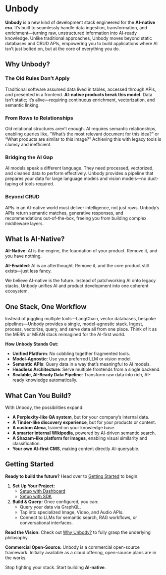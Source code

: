 # Unbody

**Unbody** is a new kind of development stack engineered for the **AI-native era**. It’s built to seamlessly handle data ingestion, transformation, and enrichment—turning raw, unstructured information into AI-ready knowledge. Unlike traditional approaches, Unbody moves beyond static databases and CRUD APIs, empowering you to build applications where AI isn’t just bolted on, but at the core of everything you do.

## Why Unbody?

### The Old Rules Don’t Apply

Traditional software assumed data lived in tables, accessed through APIs, and presented in a frontend. **AI-native products break this model.** Data isn’t static; it’s alive—requiring continuous enrichment, vectorization, and semantic linking.

### From Rows to Relationships

Old relational structures aren’t enough. AI requires semantic relationships, enabling queries like, “What’s the most relevant document for this idea?” or “What products are similar to this image?” Achieving this with legacy tools is clumsy and inefficient.

### Bridging the AI Gap

AI models speak a different language. They need processed, vectorized, and cleaned data to perform effectively. Unbody provides a pipeline that prepares your data for large language models and vision models—no duct-taping of tools required.

### Beyond CRUD

APIs in an AI-native world must deliver intelligence, not just rows. Unbody’s APIs return semantic matches, generative responses, and recommendations out-of-the-box, freeing you from building complex middleware layers.

## What Is AI-Native?

**AI-Native**: AI is the engine, the foundation of your product. Remove it, and you have nothing.

**AI-Enabled**: AI is an afterthought. Remove it, and the core product still exists—just less fancy.

We believe AI-native is the future. Instead of patchworking AI onto legacy stacks, Unbody unifies AI and product development into one coherent ecosystem.

## One Stack, One Workflow

Instead of juggling multiple tools—LangChain, vector databases, bespoke pipelines—Unbody provides a single, model-agnostic stack. Ingest, process, vectorize, query, and serve data all from one place. Think of it as the MERN or MEAN stack reimagined for the AI-first world.

**How Unbody Stands Out:**

- **Unified Platform**: No cobbling together fragmented tools.  
- **Model-Agnostic**: Use your preferred LLM or vision model.  
- **Semantic APIs**: Query data in a way that’s meaningful to AI models.  
- **Headless Architecture**: Serve multiple frontends from a single backend.  
- **Scalable, AI-Ready Data Pipeline**: Transform raw data into rich, AI-ready knowledge automatically.

## What Can You Build?

With Unbody, the possibilities expand:

- **A Perplexity-like QA system**, but for your company’s internal data.  
- **A Tinder-like discovery experience**, but for your products or content.  
- **A custom Alexa**, trained on your knowledge base.  
- **A smarter internal Wikipedia**, powered by AI-driven semantic search.  
- **A Shazam-like platform for images**, enabling visual similarity and classification.  
- **Your own AI-first CMS**, making content directly AI-queryable.

## Getting Started

**Ready to build the future?** Head over to [Getting Started](https://docs.unbody.io/get-started) to begin.
1. **Set Up Your Project:**  
   - [Setup with Dashboard](https://docs.unbody.io/get-started/step-1-setup/setup-with-dashboard)  
   - [Setup with SDK](https://docs.unbody.io/get-started/step-1-setup/setup-with-sdk)  
2. **Build & Query:** Once configured, you can:  
   - Query your data via GraphQL.  
   - Tap into specialized Image, Video, and Audio APIs.  
   - Connect to LLMs for semantic search, RAG workflows, or conversational interfaces.

**Read the Vision:** Check out [Why Unbody?](https://docs.unbody.io/why) to fully grasp the underlying philosophy.  


**Commercial Open-Source:** Unbody is a commercial open-source framework. Initially available as a cloud offering, open-source plans are in the works.

Stop fighting your stack. Start building **AI-native**.  
